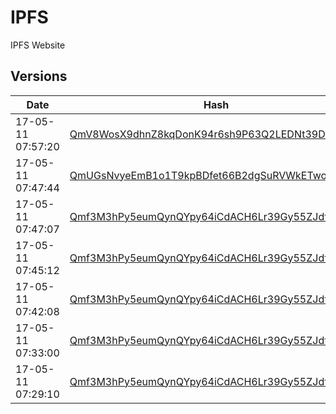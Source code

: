 # IPFS

IPFS Website

## Versions

| Date              | Hash                                                                                                                              |
| ----              | ----                                                                                                                              |
| 17-05-11 07:57:20 | [ QmV8WosX9dhnZ8kqDonK94r6sh9P63Q2LEDNt39DuLxHCi ]( https://gateway.ipfs.io/ipfs/QmV8WosX9dhnZ8kqDonK94r6sh9P63Q2LEDNt39DuLxHCi )
| 17-05-11 07:47:44 | [ QmUGsNvyeEmB1o1T9kpBDfet66B2dgSuRVWkETwoB7vauJ ]( https://gateway.ipfs.io/ipfs/QmUGsNvyeEmB1o1T9kpBDfet66B2dgSuRVWkETwoB7vauJ )
| 17-05-11 07:47:07 | [ Qmf3M3hPy5eumQynQYpy64iCdACH6Lr39Gy55ZJdt7kdqH ]( https://gateway.ipfs.io/ipfs/Qmf3M3hPy5eumQynQYpy64iCdACH6Lr39Gy55ZJdt7kdqH )
| 17-05-11 07:45:12 | [ Qmf3M3hPy5eumQynQYpy64iCdACH6Lr39Gy55ZJdt7kdqH ]( https://gateway.ipfs.io/ipfs/Qmf3M3hPy5eumQynQYpy64iCdACH6Lr39Gy55ZJdt7kdqH )
| 17-05-11 07:42:08 | [ Qmf3M3hPy5eumQynQYpy64iCdACH6Lr39Gy55ZJdt7kdqH ]( https://gateway.ipfs.io/ipfs/Qmf3M3hPy5eumQynQYpy64iCdACH6Lr39Gy55ZJdt7kdqH )
| 17-05-11 07:33:00 | [ Qmf3M3hPy5eumQynQYpy64iCdACH6Lr39Gy55ZJdt7kdqH ]( https://gateway.ipfs.io/ipfs/Qmf3M3hPy5eumQynQYpy64iCdACH6Lr39Gy55ZJdt7kdqH )
| 17-05-11 07:29:10 | [ Qmf3M3hPy5eumQynQYpy64iCdACH6Lr39Gy55ZJdt7kdqH ]( https://gateway.ipfs.io/ipfs/Qmf3M3hPy5eumQynQYpy64iCdACH6Lr39Gy55ZJdt7kdqH )
